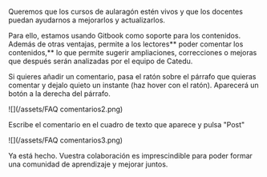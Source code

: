 Queremos que los cursos de aularagón estén vivos y que los docentes puedan ayudarnos a mejorarlos y actualizarlos.

Para ello, estamos usando Gitbook como soporte para los contenidos. Además de otras ventajas, permite a los lectores** poder comentar los contenidos,** lo que permite sugerir ampliaciones, correcciones o mejoras que después serán analizadas por el equipo de Catedu.

Si quieres añadir un comentario, pasa el ratón sobre el párrafo que quieras comentar y dejalo quieto un instante \(haz hover con el ratón\). Aparecerá un botón a la derecha del párrafo.

![](/assets/FAQ comentarios2.png)

Escribe el comentario en el cuadro de texto que aparece y pulsa "Post"

![](/assets/FAQ comentarios3.png)

Ya está hecho. Vuestra colaboración es imprescindible para poder formar una comunidad de aprendizaje y mejorar juntos. 


